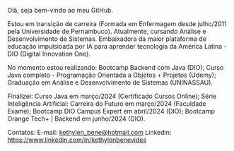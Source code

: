 Olá, seja bem-vindo ao meu GitHub.

Estou em transição de carreira (Formada em Enfermagem desde julho/2011 pela Universidade de Pernambuco).
Atualmente, cursando Análise e Desenvolvimento de Sistemas.
Embaixadora da maior plataforma de educação impulsioada por IA para aprender tecnologia da América Latina - DIO (Digital Innovation One).

No momento estou realizando:
Bootcamp Backend com Java (DIO);
Curso Java completo - Programação Orientada a Objetos + Projetos (Udemy);
Graduação em Análise e Desenvolvimento de Sistemas (UNINASSAU).

Finalizei:
Curso Java em março/2024 (Certificado Cursos Online);
Série Inteligência Artificial: Carreira do Futuro em março/2024 (Faculdade Exame);
Bootcamp DIO Campus Expert em abril/2024 (DIO);
Bootcamp Orange Tech+ | Backend em junho/2024 (DIO).

Contatos:
E-mail: kethylen_bene@hotmail.com 
Linkedin: https://www.linkedin.com/in/kethylenbenevides
